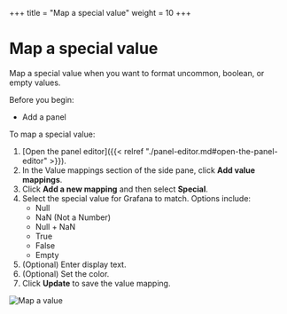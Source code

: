 +++
title = "Map a special value"
weight = 10
+++

# Map a special value

Map a special value when you want to format uncommon, boolean, or empty values.

Before you begin:

- Add a panel

To map a special value:

1. [Open the panel editor]({{< relref "./panel-editor.md#open-the-panel-editor" >}}).
1. In the Value mappings section of the side pane, click **Add value mappings**.
1. Click **Add a new mapping** and then select **Special**.
1. Select the special value for Grafana to match. Options include:
   - Null
   - NaN (Not a Number)
   - Null + NaN
   - True
   - False
   - Empty
1. (Optional) Enter display text.
1. (Optional) Set the color.
1. Click **Update** to save the value mapping.

![Map a value](/static/img/docs/value-mappings/map-special-value-8-0.png)
